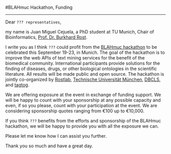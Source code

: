 #BLAHmuc Hackathon, Funding

---

Dear `??? representatives`,

my name is Juan Miguel Cejuela, a PhD student at TU Munich, Chair of Bioinformatics, [Prof. Dr. Burkhard Rost](https://en.wikipedia.org/wiki/Burkhard_Rost).

I write you as I think `???` could profit from the [BLAHmuc hackathon](http://blahmuc.linkedannotation.org) to be celebrated this September 19-23, in Munich. The goal of the hackathon is to improve the web APIs of text mining services for the benefit of the biomedical community. International participants provide solutions for the finding of diseases, drugs, or other biological ontologies in the scientific literature. All results will be made public and open source. The hackathon is jointly co-organized by [Rostlab](https://rostlab.org), [Technische Universität München](https://www.tum.de/en/homepage/), [DBCLS](http://dbcls.rois.ac.jp/en), and [tagtog](https://www.tagtog.net).

We are offering exposure at the event in exchange of funding support. We will be happy to count with your sponsorship at any possible capacity and even, if so you please, count with your participation at the event. We are considering sponsorship quotes ranging from €100 up to €10,000.

If you think `???` benefits from the efforts and sponsorship of the BLAHmuc hackathon, we will be happy to provide you with all the exposure we can.

Please let me know how I can assist you further.

Thank you so much and have a great day.
